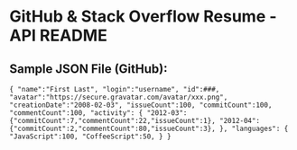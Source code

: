 # GitHub & Stack Overflow Resume - API README

## Sample JSON File (GitHub):
`
{
    "name":"First Last",
    "login":"username",
    "id":###,
    "avatar":"https://secure.gravatar.com/avatar/xxx.png",
    "creationDate":"2008-02-03",
    "issueCount":100,
    "commitCount":100,
    "commentCount":100,
    "activity":
    {
        "2012-03":{"commitCount":7,"commentCount":22,"issueCount":1},
        "2012-04":{"commitCount":2,"commentCount":80,"issueCount":3},
    },
    "languages":
    {
        "JavaScript":100,
        "CoffeeScript":50,
    }
}
`